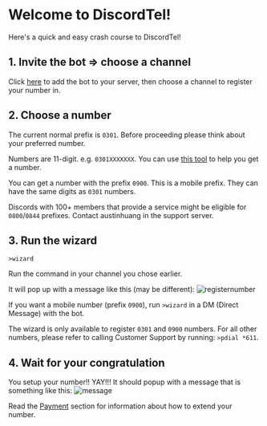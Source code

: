 # Welcome to DiscordTel!
Here's a quick and easy crash course to DiscordTel!

## 1. Invite the bot => choose a channel
Click [here](https://discordapp.com/oauth2/authorize?client_id=224662505157427200&scope=bot&permissions=84997) to add the bot to your server, then choose a channel to register your number in.

## 2. Choose a number
The current normal prefix is `0301`. Before proceeding please think about your preferred number.

Numbers are 11-digit. e.g. `0301XXXXXXX`. You can use [this tool](http://word2number.com) to help you get a number.

You can get a number with the prefix `0900`. This is a mobile prefix. They can have the same digits as `0301` numbers.

Discords with 100+ members that provide a service might be eligible for `0800`/`0844` prefixes. Contact austinhuang in the support server.

## 3. Run the wizard
`>wizard`

Run the command in your channel you chose earlier.

It will pop up with a message like this (may be different): 
![registernumber](http://i.imgur.com/zMKAkPr.png)

If you want a mobile number (prefix `0900`), run `>wizard` in a DM (Direct Message) with the bot.

The wizard is only available to register `0301` and `0900` numbers. For all other numbers, please refer to calling Customer Support by running: `>pdial *611`.

## 4. Wait for your congratulation
You setup your number!! YAY!!!
It should popup with a message that is something like this:
![message](http://i.imgur.com/vuOzp4d.png)

Read the [Payment](http://discordtel.readthedocs.io/en/latest/Payment/) section for information about how to extend your number.
